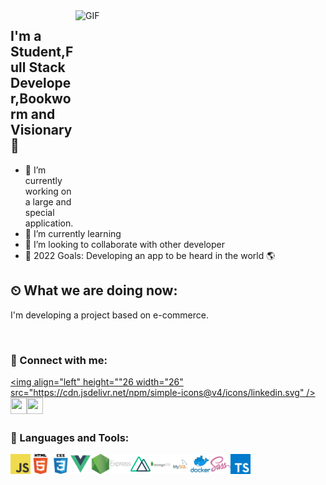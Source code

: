 <img align="right" alt="GIF" src="https://github.com/abhisheknaiidu/abhisheknaiidu/blob/master/code.gif?raw=true" width="400" height="320" />

## I'm a Student,Full Stack Developer,Bookworm and Visionary 🚀
- 🔭 I’m currently working on a large and special application.
- 🌱 I’m currently learning 
- 👯 I’m looking to collaborate with other developer 
- 🥅 2022 Goals: Developing an app to be heard in the world 🌎

## ⏲ What we are doing now:
I'm developing a project based on e-commerce. 

<br />

### 📩 Connect with me:
[<img align="left" height=""26 width="26" src="https://cdn.jsdelivr.net/npm/simple-icons@v4/icons/linkedin.svg" />][linkedin]
[<img align="left" height="26" width="26" src="https://cdn.jsdelivr.net/npm/simple-icons@v4/icons/instagram.svg" />][instagram]
[<img align="left" height="26" width="26" src="https://cdn.jsdelivr.net/npm/simple-icons@v4/icons/gmail.svg" />][gmail]

<br />

### 🔧 Languages and Tools:

<img align="left" alt="Ios" width="32px" src="https://raw.githubusercontent.com/github/explore/cebd63002168a05a6a642f309227eefeccd92950/topics/javascript/javascript.png" />
<img align="left" alt="html" width="32px" src="https://raw.githubusercontent.com/github/explore/cebd63002168a05a6a642f309227eefeccd92950/topics/html/html.png" />
<img align="left" alt="css" width="32px" src="https://raw.githubusercontent.com/github/explore/cebd63002168a05a6a642f309227eefeccd92950/topics/css/css.png" />
<img align="left" alt="vue" width="32px" src="https://raw.githubusercontent.com/github/explore/80688e429a7d4ef2fca1e82350fe8e3517d3494d/topics/vue/vue.png" />
<img align="left" alt="nodejs" width="32px" src="https://raw.githubusercontent.com/github/explore/80688e429a7d4ef2fca1e82350fe8e3517d3494d/topics/nodejs/nodejs.png" />
<img align="left" alt="express" width="32px" src="https://raw.githubusercontent.com/github/explore/80688e429a7d4ef2fca1e82350fe8e3517d3494d/topics/express/express.png" />
<img align="left" alt="nuxt" width="32px" src="https://raw.githubusercontent.com/devicons/devicon/master/icons/nuxtjs/nuxtjs-original.svg" />
<img align="left" alt="mongodb" width="32px" src="https://raw.githubusercontent.com/github/explore/80688e429a7d4ef2fca1e82350fe8e3517d3494d/topics/mongodb/mongodb.png" />
<img align="left" alt="mysql" width="32px" src="https://raw.githubusercontent.com/github/explore/80688e429a7d4ef2fca1e82350fe8e3517d3494d/topics/mysql/mysql.png" />
<img align="left" alt="docker" width="32px" src="https://raw.githubusercontent.com/github/explore/80688e429a7d4ef2fca1e82350fe8e3517d3494d/topics/docker/docker.png" />
<img align="left" alt="sass" width="32px" src="https://raw.githubusercontent.com/github/explore/80688e429a7d4ef2fca1e82350fe8e3517d3494d/topics/sass/sass.png" />
<img align="left" alt="typescript" width="32px" src="https://raw.githubusercontent.com/github/explore/80688e429a7d4ef2fca1e82350fe8e3517d3494d/topics/typescript/typescript.png" />


<br />
<br />
<br />
<br />


[instagram]: https://www.instagram.com/oguzhan.suavi
[linkedin]: https://www.linkedin.com/in/oguzhan-tasci/
[gmail]: mailto:oguzhann.tasci07@gmail.com
